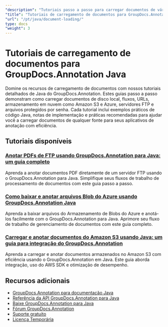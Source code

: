 ```yaml
---
"description": "Tutoriais passo a passo para carregar documentos de várias fontes usando o GroupDocs.Annotation para Java."
"title": "Tutoriais de carregamento de documentos para GroupDocs.Annotation Java"
"url": "/pt/java/document-loading/"
type: docs
"weight": 3
---
```


# Tutoriais de carregamento de documentos para GroupDocs.Annotation Java

Domine os recursos de carregamento de documentos com nossos tutoriais detalhados de Java do GroupDocs.Annotation. Estes guias passo a passo demonstram como carregar documentos de disco local, fluxos, URLs, armazenamento em nuvem como Amazon S3 e Azure, servidores FTP e arquivos protegidos por senha. Cada tutorial inclui exemplos práticos de código Java, notas de implementação e práticas recomendadas para ajudar você a carregar documentos de qualquer fonte para seus aplicativos de anotação com eficiência.

## Tutoriais disponíveis

### [Anotar PDFs de FTP usando GroupDocs.Annotation para Java: um guia completo](./annotate-pdf-ftp-groupdocs-java/)
Aprenda a anotar documentos PDF diretamente de um servidor FTP usando o GroupDocs.Annotation para Java. Simplifique seus fluxos de trabalho de processamento de documentos com este guia passo a passo.

### [Como baixar e anotar arquivos Blob do Azure usando GroupDocs.Annotation Java](./download-annotate-azure-blob-groupdocs-java/)
Aprenda a baixar arquivos do Armazenamento de Blobs do Azure e anotá-los facilmente com o GroupDocs.Annotation para Java. Aprimore seu fluxo de trabalho de gerenciamento de documentos com este guia completo.

### [Carregar e anotar documentos do Amazon S3 usando Java: um guia para integração do GroupDocs.Annotation](./annotate-documents-amazon-s3-java-groupdocs/)
Aprenda a carregar e anotar documentos armazenados no Amazon S3 com eficiência usando o GroupDocs.Annotation em Java. Este guia aborda integração, uso do AWS SDK e otimização de desempenho.

## Recursos adicionais

- [GroupDocs.Annotation para documentação Java](https://docs.groupdocs.com/annotation/java/)
- [Referência da API GroupDocs.Annotation para Java](https://reference.groupdocs.com/annotation/java/)
- [Baixe GroupDocs.Annotation para Java](https://releases.groupdocs.com/annotation/java/)
- [Fórum GroupDocs.Annotation](https://forum.groupdocs.com/c/annotation)
- [Suporte gratuito](https://forum.groupdocs.com/)
- [Licença Temporária](https://purchase.groupdocs.com/temporary-license/)